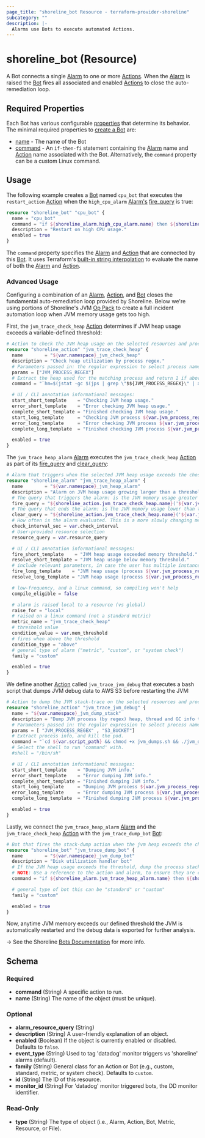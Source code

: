```yaml
---
page_title: "shoreline_bot Resource - terraform-provider-shoreline"
subcategory: ""
description: |-
  Alarms use Bots to execute automated Actions.
---
```


# shoreline_bot (Resource)

A Bot connects a single [Alarm](https://docs.shoreline.io/alarms) to one or more [Actions](https://docs.shoreline.io/actions). When the [Alarm](https://docs.shoreline.io/alarms) is raised the [Bot](https://docs.shoreline.io/bots) fires all associated and enabled [Actions](https://docs.shoreline.io/actions) to close the auto-remediation loop.

## Required Properties

Each Bot has various configurable [properties](https://docs.shoreline.io/bots/properties) that determine its behavior. The minimal required properties to [create a Bot](https://docs.shoreline.io/bots#create-a-bot) are:

- [name](https://docs.shoreline.io/bots/properties/name) - The name of the Bot
- [command](https://docs.shoreline.io/bots/properties/command) - An `if-then-fi` statement containing the [Alarm](https://docs.shoreline.io/alarms) name and [Action](https://docs.shoreline.io/actions) name associated with the Bot. Alternatively, the `command` property can be a custom Linux command.

## Usage

The following example creates a [Bot](https://docs.shoreline.io/bots) named `cpu_bot` that executes the `restart_action` [Action](https://docs.shoreline.io/actions) when the `high_cpu_alarm` [Alarm's](https://docs.shoreline.io/alarms) [fire_query](https://docs.shoreline.io/alarms/properties#fire_query) is true:

```tf
resource "shoreline_bot" "cpu_bot" {
  name = "cpu_bot"
  command = "if ${shoreline_alarm.high_cpu_alarm.name} then ${shoreline_action.restart_action.name} fi"
  description = "Restart on high CPU usage."
  enabled = true
}
```

The `command` property specifies the [Alarm](https://docs.shoreline.io/alarms) and [Action](https://docs.shoreline.io/actions) that are connected by this [Bot](https://docs.shoreline.io/bots). It uses Terraform's [built-in string interpolation](https://www.terraform.io/docs/language/expressions/strings.html#interpolation) to evaluate the name of both the [Alarm](https://docs.shoreline.io/alarms) and [Action](https://docs.shoreline.io/actions).

### Advanced Usage

Configuring a combination of an [Alarm](https://docs.shoreline.io/alarms), [Action](https://docs.shoreline.io/actions), and [Bot](https://docs.shoreline.io/bots) closes the fundamental auto-remediation loop provided by Shoreline.  Below we're using portions of Shoreline's JVM [Op Pack](https://docs.shoreline.io/op/packs) to create a full incident automation loop when JVM memory usage gets too high.

First, the `jvm_trace_check_heap` [Action](https://docs.shoreline.io/actions) determines if JVM heap usage exceeds a variable-defined threshold:

```terraform
# Action to check the JVM heap usage on the selected resources and process.
resource "shoreline_action" "jvm_trace_check_heap" {
  name        = "${var.namespace}_jvm_check_heap"
  description = "Check heap utilization by process regex."
  # Parameters passed in: the regular expression to select process name.
  params = ["JVM_PROCESS_REGEX"]
  # Extract the heap used for the matching process and return 1 if above threshold.
  command = "`hm=$(jstat -gc $(jps | grep \"$${JVM_PROCESS_REGEX}\" | awk '{print $1}') | tail -n 1 | awk '{split($0,a,\" \"); sum=a[3]+a[4]+a[6]+a[8]; print sum/1024}'); hm=$${hm%.*}; if [ $hm -gt ${var.mem_threshold} ]; then echo \"heap memory $hm MB > threshold ${var.mem_threshold} MB\"; exit 1; fi`"

  # UI / CLI annotation informational messages:
  start_short_template    = "Checking JVM heap usage."
  error_short_template    = "Error checking JVM heap usage."
  complete_short_template = "Finished checking JVM heap usage."
  start_long_template     = "Checking JVM process ${var.jvm_process_regex} heap usage."
  error_long_template     = "Error checking JVM process ${var.jvm_process_regex} heap usage."
  complete_long_template  = "Finished checking JVM process ${var.jvm_process_regex} heap usage."

  enabled = true
}
```

The `jvm_trace_heap_alarm` [Alarm](https://docs.shoreline.io/alarms) executes the `jvm_trace_check_heap` [Action](https://docs.shoreline.io/actions) as part of its [fire_query](https://docs.shoreline.io/alarms/properties#fire_query) and [clear_query](https://docs.shoreline.io/alarms/properties#clear_query):

```terraform
# Alarm that triggers when the selected JVM heap usage exceeds the chosen size.
resource "shoreline_alarm" "jvm_trace_heap_alarm" {
  name        = "${var.namespace}_jvm_heap_alarm"
  description = "Alarm on JVM heap usage growing larger than a threshold."
  # The query that triggers the alarm: is the JVM memory usage greater than a threshold.
  fire_query = "${shoreline_action.jvm_trace_check_heap.name}('${var.jvm_process_regex}') == 1"
  # The query that ends the alarm: is the JVM memory usage lower than the threshold.
  clear_query = "${shoreline_action.jvm_trace_check_heap.name}('${var.jvm_process_regex}') == 0"
  # How often is the alarm evaluated. This is a more slowly changing metric, so every 60 seconds is fine.
  check_interval_sec = var.check_interval
  # User-provided resource selection
  resource_query = var.resource_query

  # UI / CLI annotation informational messages:
  fire_short_template    = "JVM heap usage exceeded memory threshold."
  resolve_short_template = "JVM heap usage below memory threshold."
  # include relevant parameters, in case the user has multiple instances on different volumes/resources
  fire_long_template    = "JVM heap usage (process ${var.jvm_process_regex}) exceeded memory threshold ${var.mem_threshold} on ${var.resource_query}"
  resolve_long_template = "JVM heap usage (process ${var.jvm_process_regex}) below memory threshold ${var.mem_threshold} on ${var.resource_query}"

  # low-frequency, and a linux command, so compiling won't help
  compile_eligible = false

  # alarm is raised local to a resource (vs global)
  raise_for = "local"
  # raised on a linux command (not a standard metric)
  metric_name = "jvm_trace_check_heap"
  # threshold value
  condition_value = var.mem_threshold
  # fires when above the threshold
  condition_type = "above"
  # general type of alarm ("metric", "custom", or "system check")
  family = "custom"

  enabled = true
}
```

We define another [Action](https://docs.shoreline.io/actions) called `jvm_trace_jvm_debug` that executes a bash script that dumps JVM debug data to AWS S3 before restarting the JVM:

```tf
# Action to dump the JVM stack-trace on the selected resources and process.
resource "shoreline_action" "jvm_trace_jvm_debug" {
  name = "${var.namespace}_jvm_dump_stack"
  description = "Dump JVM process (by regex) heap, thread and GC info to s3, then kill the pod."
  # Parameters passed in: the regular expression to select process name, and destination AWS S3 bucket.
  params = [ "JVM_PROCESS_REGEX" , "S3_BUCKET"]
  # Extract process info, and kill the pod.
  command = "`cd ${var.script_path} && chmod +x jvm_dumps.sh && ./jvm_dumps.sh $${JVM_PROCESS_REGEX} $${S3_BUCKET} >>/tmp/dumps.log`"
  # Select the shell to run 'command' with.
  #shell = "/bin/sh"

  # UI / CLI annotation informational messages:
  start_short_template    = "Dumping JVM info."
  error_short_template    = "Error dumping JVM info."
  complete_short_template = "Finished dumping JVM info."
  start_long_template     = "Dumping JVM process ${var.jvm_process_regex} info."
  error_long_template     = "Error dumping JVM process ${var.jvm_process_regex} info."
  complete_long_template  = "Finished dumping JVM process ${var.jvm_process_regex} info."

  enabled = true
}
```

Lastly, we connect the `jvm_trace_heap_alarm` [Alarm](https://docs.shoreline.io/alarms) and the `jvm_trace_check_heap` [Action](https://docs.shoreline.io/actions) with the `jvm_trace_dump_bot` [Bot](https://docs.shoreline.io/bots):

```terraform
# Bot that fires the stack-dump action when the jvm heap exceeds the chosen memory threshold.
resource "shoreline_bot" "jvm_trace_dump_bot" {
  name        = "${var.namespace}_jvm_dump_bot"
  description = "Disk utilization handler bot"
  # If the JVM heap usage exceeds the threshold, dump the process stack, and push to AWS S3.
  # NOTE: Use a reference to the action and alarm, to ensure they are created and available before the bot.
  command = "if ${shoreline_alarm.jvm_trace_heap_alarm.name} then ${shoreline_action.jvm_trace_jvm_debug.name}(JVM_PROCESS_REGEX='${var.jvm_process_regex}', S3_BUCKET='${var.s3_bucket}') fi"

  # general type of bot this can be "standard" or "custom"
  family = "custom"

  enabled = true
}
```

Now, anytime JVM memory exceeds our defined threshold the JVM is automatically restarted and the debug data is exported for further analysis.

-> See the Shoreline [Bots Documentation](https://docs.shoreline.io/bots) for more info.

<!-- schema generated by tfplugindocs -->
## Schema

### Required

- **command** (String) A specific action to run.
- **name** (String) The name of the object (must be unique).

### Optional

- **alarm_resource_query** (String)
- **description** (String) A user-friendly explanation of an object.
- **enabled** (Boolean) If the object is currently enabled or disabled. Defaults to `false`.
- **event_type** (String) Used to tag 'datadog' monitor triggers vs 'shoreline' alarms (default).
- **family** (String) General class for an Action or Bot (e.g., custom, standard, metric, or system check). Defaults to `custom`.
- **id** (String) The ID of this resource.
- **monitor_id** (String) For 'datadog' monitor triggered bots, the DD monitor identifier.

### Read-Only

- **type** (String) The type of object (i.e., Alarm, Action, Bot, Metric, Resource, or File).
